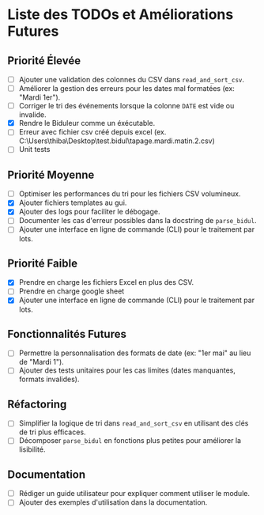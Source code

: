 # Liste des TODOs et Améliorations Futures

## Priorité Élevée
- [ ] Ajouter une validation des colonnes du CSV dans `read_and_sort_csv`.
- [ ] Améliorer la gestion des erreurs pour les dates mal formatées (ex: "Mardi 1er").
- [ ] Corriger le tri des événements lorsque la colonne `DATE` est vide ou invalide.
- [x] Rendre le Biduleur comme un éxécutable.
- [ ] Erreur avec fichier csv créé depuis excel (ex. C:\Users\thiba\Desktop\test.bidul\tapage.mardi.matin.2.csv)
- [ ] Unit tests

## Priorité Moyenne
- [ ] Optimiser les performances du tri pour les fichiers CSV volumineux.
- [x] Ajouter fichiers templates au gui.
- [x] Ajouter des logs pour faciliter le débogage.
- [ ] Documenter les cas d'erreur possibles dans la docstring de `parse_bidul`.
- [ ] Ajouter une interface en ligne de commande (CLI) pour le traitement par lots.

## Priorité Faible
- [x] Prendre en charge les fichiers Excel en plus des CSV.
- [ ] Prendre en charge google sheet
- [x] Ajouter une interface en ligne de commande (CLI) pour le traitement par lots.

## Fonctionnalités Futures
- [ ] Permettre la personnalisation des formats de date (ex: "1er mai" au lieu de "Mardi 1").
- [ ] Ajouter des tests unitaires pour les cas limites (dates manquantes, formats invalides).

## Réfactoring
- [ ] Simplifier la logique de tri dans `read_and_sort_csv` en utilisant des clés de tri plus efficaces.
- [ ] Décomposer `parse_bidul` en fonctions plus petites pour améliorer la lisibilité.

## Documentation
- [ ] Rédiger un guide utilisateur pour expliquer comment utiliser le module.
- [ ] Ajouter des exemples d'utilisation dans la documentation.